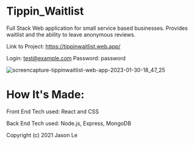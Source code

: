# Tippin_Waitlist
Full Stack Web application for small service based businesses. Provides waitlist and the ability to leave anonymous reviews.

Link to Project: https://tippinwaitlist.web.app/

Login: test@example.com
Password: password

![screencapture-tippinwaitlist-web-app-2023-01-30-18_47_25](https://user-images.githubusercontent.com/11216742/215650033-87cfb1a8-ac6f-4fd3-8c49-6f85727a401a.png)

# How It's Made:

Front End
Tech used: React and CSS

Back End
Tech used: Node.js, Express, MongoDB

Copyright (c) 2021 Jason Le
